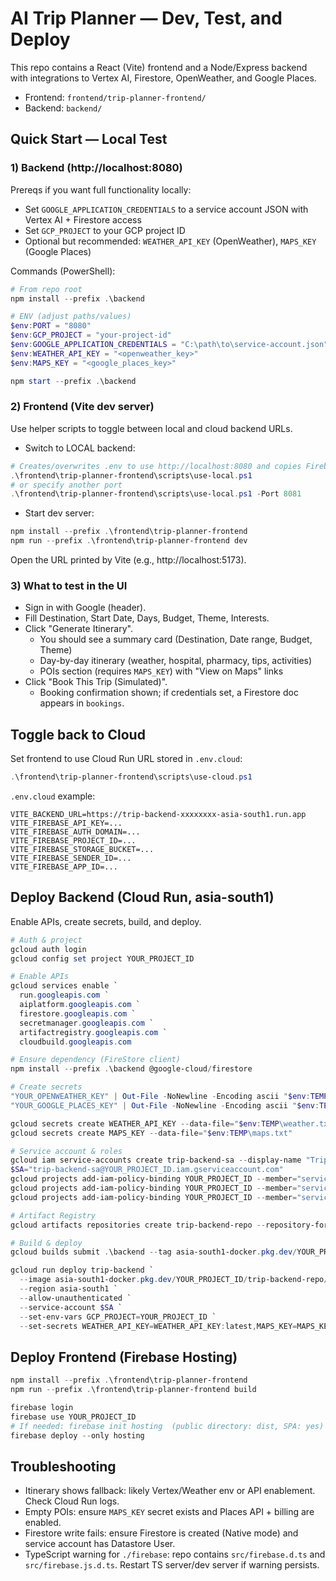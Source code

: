 # AI Trip Planner — Dev, Test, and Deploy

This repo contains a React (Vite) frontend and a Node/Express backend with integrations to Vertex AI, Firestore, OpenWeather, and Google Places.

- Frontend: `frontend/trip-planner-frontend/`
- Backend: `backend/`

## Quick Start — Local Test

### 1) Backend (http://localhost:8080)

Prereqs if you want full functionality locally:
- Set `GOOGLE_APPLICATION_CREDENTIALS` to a service account JSON with Vertex AI + Firestore access
- Set `GCP_PROJECT` to your GCP project ID
- Optional but recommended: `WEATHER_API_KEY` (OpenWeather), `MAPS_KEY` (Google Places)

Commands (PowerShell):
```powershell
# From repo root
npm install --prefix .\backend

# ENV (adjust paths/values)
$env:PORT = "8080"
$env:GCP_PROJECT = "your-project-id"
$env:GOOGLE_APPLICATION_CREDENTIALS = "C:\path\to\service-account.json"
$env:WEATHER_API_KEY = "<openweather_key>"
$env:MAPS_KEY = "<google_places_key>"

npm start --prefix .\backend
```

### 2) Frontend (Vite dev server)

Use helper scripts to toggle between local and cloud backend URLs.

- Switch to LOCAL backend:

```powershell
# Creates/overwrites .env to use http://localhost:8080 and copies Firebase keys from .env.cloud
.\frontend\trip-planner-frontend\scripts\use-local.ps1
# or specify another port
.\frontend\trip-planner-frontend\scripts\use-local.ps1 -Port 8081
```

- Start dev server:

```powershell
npm install --prefix .\frontend\trip-planner-frontend
npm run --prefix .\frontend\trip-planner-frontend dev
```

Open the URL printed by Vite (e.g., http://localhost:5173).

### 3) What to test in the UI
- Sign in with Google (header).
- Fill Destination, Start Date, Days, Budget, Theme, Interests.
- Click "Generate Itinerary".
  - You should see a summary card (Destination, Date range, Budget, Theme)
  - Day-by-day itinerary (weather, hospital, pharmacy, tips, activities)
  - POIs section (requires `MAPS_KEY`) with "View on Maps" links
- Click "Book This Trip (Simulated)".
  - Booking confirmation shown; if credentials set, a Firestore doc appears in `bookings`.

## Toggle back to Cloud

Set frontend to use Cloud Run URL stored in `.env.cloud`:

```powershell
.\frontend\trip-planner-frontend\scripts\use-cloud.ps1
```

`.env.cloud` example:

```
VITE_BACKEND_URL=https://trip-backend-xxxxxxxx-asia-south1.run.app
VITE_FIREBASE_API_KEY=...
VITE_FIREBASE_AUTH_DOMAIN=...
VITE_FIREBASE_PROJECT_ID=...
VITE_FIREBASE_STORAGE_BUCKET=...
VITE_FIREBASE_SENDER_ID=...
VITE_FIREBASE_APP_ID=...
```

## Deploy Backend (Cloud Run, asia-south1)

Enable APIs, create secrets, build, and deploy.

```powershell
# Auth & project
gcloud auth login
gcloud config set project YOUR_PROJECT_ID

# Enable APIs
gcloud services enable `
  run.googleapis.com `
  aiplatform.googleapis.com `
  firestore.googleapis.com `
  secretmanager.googleapis.com `
  artifactregistry.googleapis.com `
  cloudbuild.googleapis.com

# Ensure dependency (FireStore client)
npm install --prefix .\backend @google-cloud/firestore

# Create secrets
"YOUR_OPENWEATHER_KEY" | Out-File -NoNewline -Encoding ascii "$env:TEMP\weather.txt"
"YOUR_GOOGLE_PLACES_KEY" | Out-File -NoNewline -Encoding ascii "$env:TEMP\maps.txt"

gcloud secrets create WEATHER_API_KEY --data-file="$env:TEMP\weather.txt"
gcloud secrets create MAPS_KEY --data-file="$env:TEMP\maps.txt"

# Service account & roles
gcloud iam service-accounts create trip-backend-sa --display-name "Trip Backend SA"
$SA="trip-backend-sa@YOUR_PROJECT_ID.iam.gserviceaccount.com"
gcloud projects add-iam-policy-binding YOUR_PROJECT_ID --member="serviceAccount:$SA" --role="roles/aiplatform.user"
gcloud projects add-iam-policy-binding YOUR_PROJECT_ID --member="serviceAccount:$SA" --role="roles/datastore.user"
gcloud projects add-iam-policy-binding YOUR_PROJECT_ID --member="serviceAccount:$SA" --role="roles/secretmanager.secretAccessor"

# Artifact Registry
gcloud artifacts repositories create trip-backend-repo --repository-format=docker --location=asia-south1

# Build & deploy
gcloud builds submit .\backend --tag asia-south1-docker.pkg.dev/YOUR_PROJECT_ID/trip-backend-repo/trip-backend:latest

gcloud run deploy trip-backend `
  --image asia-south1-docker.pkg.dev/YOUR_PROJECT_ID/trip-backend-repo/trip-backend:latest `
  --region asia-south1 `
  --allow-unauthenticated `
  --service-account $SA `
  --set-env-vars GCP_PROJECT=YOUR_PROJECT_ID `
  --set-secrets WEATHER_API_KEY=WEATHER_API_KEY:latest,MAPS_KEY=MAPS_KEY:latest
```

## Deploy Frontend (Firebase Hosting)

```powershell
npm install --prefix .\frontend\trip-planner-frontend
npm run --prefix .\frontend\trip-planner-frontend build

firebase login
firebase use YOUR_PROJECT_ID
# If needed: firebase init hosting  (public directory: dist, SPA: yes)
firebase deploy --only hosting
```

## Troubleshooting
- Itinerary shows fallback: likely Vertex/Weather env or API enablement. Check Cloud Run logs.
- Empty POIs: ensure `MAPS_KEY` secret exists and Places API + billing are enabled.
- Firestore write fails: ensure Firestore is created (Native mode) and service account has Datastore User.
- TypeScript warning for `./firebase`: repo contains `src/firebase.d.ts` and `src/firebase.js.d.ts`. Restart TS server/dev server if warning persists.
